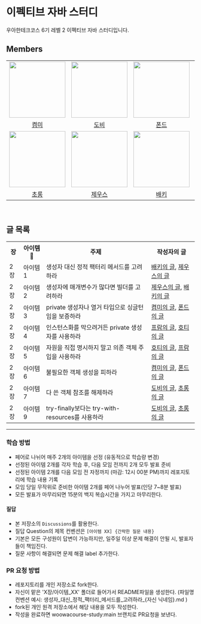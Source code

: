 # 이펙티브 자바 스터디

우아한테크코스 6기 레벨 2 이펙티브 자바 스터디입니다.
<br>

## Members
<table align="center">
  <tr>
    <td>
      <a href="https://github.com/kyum-q">
        <img src="https://avatars.githubusercontent.com/u/109158497?v=4" width="150" style="max-width: 100%;">
      </a>
    </td>
    <td>
      <a href="https://github.com/Dobby-Kim">
        <img src="https://avatars.githubusercontent.com/u/113661364?v=4" width="150" style="max-width: 100%;">
      </a>
    </td>
    <td>
      <a href="https://github.com/tackyu">
        <img src="https://avatars.githubusercontent.com/u/90441959?v=4" width="150" style="max-width: 100%;">
      </a>
    </td>
    <td>
      <a href="https://github.com/koust6u">
        <img src="https://avatars.githubusercontent.com/u/111568619?v=4" width="150" style="max-width: 100%;">
      </a>
    </td>
  </tr>
  <tr>
      <tr>
    <td align="center">
      <a href="https://github.com/kyum-q">켬미</a>
    </td>
    <td align="center">
      <a href="https://github.com/Dobby-Kim">도비</a>
    </td>
    <td align="center">
      <a href="https://github.com/tackyu">폰드</a>
    </td>
    <td align="center">
      <a href="https://github.com/koust6u">프람</a>
    </td>
  </tr>
        <td>
      <a href="https://github.com/HoeSeong123">
        <img src="https://avatars.githubusercontent.com/u/125939503?v=4" width="150" style="max-width: 100%;">
      </a>
    </td>
    <td>
      <a href="https://github.com/zeus6768">
        <img src="https://avatars.githubusercontent.com/u/81848498?v=4" width="150" style="max-width: 100%;">
      </a>
    </td>
    <td>
      <a href="https://github.com/ehBeak">
        <img src="https://avatars.githubusercontent.com/u/78892355?v=4" width="150" style="max-width: 100%;">
      </a>
    </td>
    <td>
      <a href="https://github.com/Ho-Tea">
        <img src="https://avatars.githubusercontent.com/u/98626972?v=4" width="150" style="max-width: 100%;">
      </a>
    </td>
  </tr>
  <tr>
     <td align="center">
      <a href="https://github.com/HoeSeong123">초롱</a>
    </td>
    <td align="center">
      <a href="https://github.com/zeus6768">제우스</a>
    </td>
    <td align="center">
      <a href="https://github.com/ehBeak">배키</a>
    </td>
    <td align="center">
      <a href="https://github.com/Ho-Tea">호티</a>
    </td>
  </tr>
</table>
<br>

## 글 목록

<table>
<tr><th>장</th><th>아이템🍳</th><th>주제</th><th>작성자의 글</th></tr>
<tr><td>2장</td><td>아이템 1</td><td>생성자 대신 정적 팩터리 메서드를 고려하라</td><td><a href="https://github.com/woowacourse-study/2024-effective-java/blob/master/02장/아이템_1/생성자_대신_정적_팩터리_메서드를_고려하라_배키.md">배키의 글</a>, <a href="https://github.com/woowacourse-study/2024-effective-java/blob/master/02장/아이템_1/생성자_대신_정적_팩터리_메서드를_고려하라_제우스.md">제우스의 글</a></td></tr>
<tr><td>2장</td><td>아이템 2</td><td>생성자에 매개변수가 많다면 빌더를 고려하라</td><td><a href="https://github.com/woowacourse-study/2024-effective-java/blob/master/02장/아이템_2/생성자에_매개변수가_많다면_빌더를_고려하라_제우스.md">제우스의 글</a>, <a href="https://github.com/woowacourse-study/2024-effective-java/blob/master/02장/아이템_2/생성자에_매개변수가_많다면_빌더를_고려하라_배키.md">배키의 글</a></td></tr>
<tr><td>2장</td><td>아이템 3</td><td>private 생성자나 열거 타입으로 싱글턴임을 보증하라</td><td><a href="https://github.com/woowacourse-study/2024-effective-java/blob/master/02장/아이템_3/private_생성자나_열거_타입으로_싱글턴임을_보증하라_켬미.md">켬미의 글</a>, <a href="https://github.com/woowacourse-study/2024-effective-java/blob/master/02장/아이템_3/private_생성자나_열거_타입으로_싱글턴임을_보증하라_폰드.md">폰드의 글</a></td></tr>
<tr><td>2장</td><td>아이템 4</td><td>인스턴스화를 막으려거든 private 생성자를 사용하라</td><td><a href="https://github.com/woowacourse-study/2024-effective-java/blob/master/02장/아이템_4/인스턴스화를_막으려거든_private_생성자를_사용하라_프람.md">프람의 글</a>, <a href="https://github.com/woowacourse-study/2024-effective-java/blob/master/02장/아이템_4/인스턴스화를_막으려거든_private_생성자를_사용하라_호티.md">호티의 글</a></td></tr>
<tr><td>2장</td><td>아이템 5</td><td>자원을 직접 명시하지 말고 의존 객체 주입을 사용하라</td><td><a href="https://github.com/woowacourse-study/2024-effective-java/blob/master/02장/아이템_5/자원을_직접_명시하지_말고_의존_객체_주입을_사용하라_호티.md">호티의 글</a>, <a href="https://github.com/woowacourse-study/2024-effective-java/blob/master/02장/아이템_5/자원을_직접_명시하지_말고_의존_객체_주입을_사용하라_프람.md">프람의 글</a></td></tr>
<tr><td>2장</td><td>아이템 6</td><td>불필요한 객체 생성을 피하라</td><td><a href="https://github.com/woowacourse-study/2024-effective-java/blob/master/02장/아이템_6/불필요한_객체_생성을_피하라_켬미.md">켬미의 글</a>, <a href="https://github.com/woowacourse-study/2024-effective-java/blob/master/02장/아이템_6/불필요한_객체_생성을_피하라_폰드.md">폰드의 글</a></td></tr>
<tr><td>2장</td><td>아이템 7</td><td>다 쓴 객체 참조를 해제하라</td><td><a href="https://github.com/woowacourse-study/2024-effective-java/blob/master/02장/아이템_7/다_쓴_객체_참조를_해제하라_도비.md">도비의 글</a>, <a href="https://github.com/woowacourse-study/2024-effective-java/blob/master/02장/아이템_7/다_쓴_객체_참조를_해제하라_초롱.md">초롱의 글</a></td></tr>
<tr><td>2장</td><td>아이템 9</td><td>try-finally보다는 try-with-resources를 사용하라</td><td><a href="https://github.com/woowacourse-study/2024-effective-java/blob/master/02장/아이템_9/try-finally보다는_try-with-resources를_사용하라_도비.md">도비의 글</a>, <a href="https://github.com/woowacourse-study/2024-effective-java/blob/master/02장/아이템_9/try-finally보다는_try-with-resources를_사용하라_초롱.md">초롱의 글</a></td></tr>
</table>

---

### 학습 방법
- 페어로 나뉘어 매주 2개의 아이템을 선정 (유동적으로 학습량 변경)
- 선정된 아이템 2개를 각자 학습 후, 다음 모임 전까지 2개 모두 발표 준비
- 선정된 아이템 2개를 다음 모임 전 자정까지 (마감: 12시 00분 PM)까지 레포지토리에 학습 내용 기록
- 모임 당일 무작위로 준비한 아이템 2개를 페어 나누어 발표(인당 7~8분 발표)
- 모든 발표가 마무리되면 15분의 백지 복습시간을 가지고 마무리한다.

#### 질답
- 본 저장소의 `Discussions`를 활용한다.
- 질답 Question의 제목 컨벤션은 `[아이템 XX] {간략한 질문 내용}`
- 기본은 모든 구성원이 답변이 가능하지만, 일주일 이상 문제 해결이 안될 시, 발표자들이 책임진다.
- 질문 사항이 해결되면 문제 해결 label 추가한다.
  
### PR 요청 방법
- 레포지토리를 개인 저장소로 fork한다.
- 자신이 맡은 'X장/아이템_XX' 폴더로 들어가서 README파일을 생성한다. (파일명 컨벤션 예시: 생성자_대신_정적_팩터리_메서드를_고려하라_{자신 닉네임}.md )
- fork된 개인 원격 저장소에서 해당 내용을 모두 작성한다.
- 작성을 완료하면 woowacourse-study:main 브랜치로 PR요청을 보낸다.
